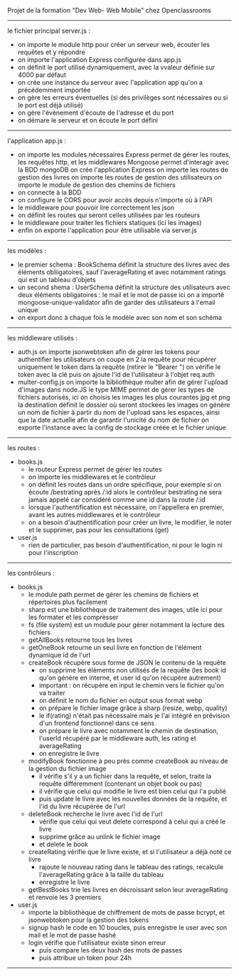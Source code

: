 Projet de la formation "Dev Web- Web Mobile" chez Openclassrooms

-------------------------------------------

le fichier principal server.js :

- on importe le module http pour créer un serveur web, écouter les requêtes et y répondre
- on importe l'application Express configurée dans app.js
- on définit le port utilisé dynamiquement, avec la vvaleur définie sur 4000 par défaut
- on crée une instance du serveur avec l'application app qu'on a précédemment importée
- on gère les erreurs éventuelles (si des privilèges sont nécessaires ou si le port est déjà utilisé)
- on gère l'évènement d'écoute de l'adresse et du port
- on démare le serveur et on écoute le port défini

-------------------------------------------

l'application app.js :

- on importe les modules nécessaires
	Express permet de gérer les routes, les requêtes http, et les middlewares
	Mongoose permet d'interagir avec la BDD mongoDB
	on crée l'application Express
	on importe les routes de gestion des livres
	on importe les routes de gestion des utilisateurs
	on importe le module de gestion des chemins de fichiers
- on connecte à la BDD
- on configure le CORS pour avoir accès depuis n'importe où à l'API
- le middleware pour pouvoir lire correctement les json
- on définit les routes qui seront celles utilisées par les routeurs
- le middleware pour traiter les fichiers statiques (ici les images)
- enfin on exporte l'application pour être utilisable via server.js

-------------------------------------------

les modèles :
- le premier schema : BookSchema définit la structure des livres
avec des éléments obliigatoires, sauf l'averageRating
et avec notamment ratings qui est un tableau d'objets
- un second shema : UserSchema définit la structure des utilisateurs
avec deux éléments obligatoires : le mail et le mot de passe
ici on a importé mongoose-unique-validator afin de garder des utilisateurs à l'email unique
- on export donc à chaque fois le modèle avec son nom et son schéma

-------------------------------------------

les middleware utilisés :
- auth.js
on importe jsonwebtoken afin de gérer les tokens pour authentifier les utilisateurs
on coupe en 2 la requête pour récupérer uniquement le token dans la requête (retirer le "Bearer ")
on vérifie le token avec la clé
puis on ajoute l'id de l'utilisateur à l'objet req.auth
- multer-config.js
on importe la bibliothèque multer afin de gérer l'upload d'images dans node.JS
le type MIME permet de gérer les types de fichiers autorisés, ici on choisis les images les plus courantes jpg et png
la destination définit le dossier où seront stockées les images
on génère un nom de fichier à partir du nom de l'upload sans les espaces, ainsi que la date actuelle afin de garantir l'unicité du nom de fichier
on exporte l'instance avec la  config de stockage créée et le fichier unique

-------------------------------------------

les routes :
- books.js
	- le routeur Express permet de gérer les routes
	- on importe les middlewares et le contrôleur
	- on définit les routes dans un ordre spécifique,
	pour exemple si on écoute /bestrating après /:id alors le contrôleur bestrating ne sera jamais appelé car considéré comme une id dans la route /:id
	- lorsque l'authentification est nécessaire, on l'appellera en premier, avant les autres middlewares et le contrôleur
	- on a besoin d'authentification pour créer un livre, le modifier, le noter et le supprimer, pas pour les consultations (get)
- user.js
	- rien de particulier, pas besoin d'authentification, ni pour le login ni pour l'inscription

-------------------------------------------

les contrôleurs :
- books.js
	- le module path permet de gérer les chemins de fichiers et répertoires plus facilement
	- sharp est une bibliothèque de traitement des images, utile ici pour les formater et les compresser
	- fs (file system) est un module pour gérer notamment la lecture des fichiers
	- getAllBooks retourne tous les livres
	- getOneBook retourne un seul livre en fonction de l'élément dynamique id de l'url
	- createBook récupère sous forme de JSON le contenu de la requête
		- on supprime les éléments non utilisés de la requête (les book id qu'on génère en interne, et user id qu'on récupère autrement)
		- important : on récupère en input le chemin vers le fichier qu'on va traiter
		- on définit le nom du fichier en output sous format webp
		- on prépare le fichier image grâce à sharp (resize, webp, quality)
		- le if(rating) n'était pas nécessaire mais je l'ai intégré en prévision d'un frontend fonctionnel dans ce sens
		- on prépare le livre avec notamment le chemin de destination, l'userId récupéré par le middleware auth, les rating et averageRating
		- on enregistre le livre
	- modifyBook fonctionne à peu près comme createBook au niveau de la gestion du fichier image
		- il vérifie s'il y a un fichier dans la requête, et selon, traite la requête différemment (contenant un objet book ou pas)
		- il vérifie que celui qui modifie le livre est bien celui qui l'a publié
		- puis update le livre avec les nouvelles données de la requête, et l'id du livre récupérée de l'url
	- deleteBook recherche le livre avec l'id de l'url
		- vérifie que celui qui veut delete correspond à celui qui a créé le livre
		- supprime grâce au unlink le fichier image
		- et delete le book
	- createRating vérifie que le livre existe, et si l'utilisateur a déjà noté ce livre
		- rajoute le nouveau rating dans le tableau des ratings, recalcule l'averageRating grâce à la taille du tableau
		- enregistre le livre
	- getBestBooks trie les livres en décroissant selon leur averageRating et renvoie les 3 premiers
- user.js
	- importe la bibliothèque de chiffrement de mots de passe bcrypt, et jsonwebtoken pour la gestion des tokens
	- signup hash le code en 10 boucles, puis enregistre le user avec son mail et le mot de passe hashé
	- login vérifie que l'utilisateur existe sinon erreur
		- puis compare les deux hash des mots de passes
		- puis attribue un token pour 24h

-------------------------------------------